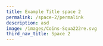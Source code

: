 ```yaml
---
title: Example Title space 2
permalink: /space-2/permalink
description: asd
image: /images/Coins-Squa222re.svg
third_nav_title: Space 2
---
```



